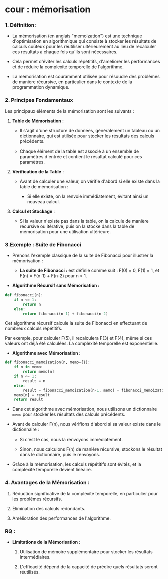 # cour : mémorisation 


### 1. Définition:

- La mémorisation (en anglais "memoization") est une technique d'optimisation en algorithmique qui consiste à stocker les résultats de calculs coûteux pour les réutiliser ultérieurement au lieu de recalculer ces résultats à chaque fois qu'ils sont nécessaires. 

- Cela permet d'éviter les calculs répétitifs, d'améliorer les performances et de réduire la complexité temporelle de l'algorithme. 

- La mémorisation est couramment utilisée pour résoudre des problèmes de manière récursive, en particulier dans le contexte de la programmation dynamique.





### 2. Principes Fondamentaux

Les principaux éléments de la mémorisation sont les suivants :

1. **Table de Mémorisation** : 
    
    - Il s'agit d'une structure de données, généralement un tableau ou un dictionnaire, qui est utilisée pour stocker les résultats des calculs précédents. 
    
    - Chaque élément de la table est associé à un ensemble de paramètres d'entrée et contient le résultat calculé pour ces paramètres.

2. **Vérification de la Table** : 
    
    - Avant de calculer une valeur, on vérifie d'abord si elle existe dans la table de mémorisation :
        
        - Si elle existe, on la renvoie immédiatement, évitant ainsi un nouveau calcul.

3. **Calcul et Stockage** : 
    
    - Si la valeur n'existe pas dans la table, on la calcule de manière récursive ou itérative, puis on la stocke dans la table de mémorisation pour une utilisation ultérieure.


### 3.Exemple : Suite de Fibonacci

- Prenons l'exemple classique de la suite de Fibonacci pour illustrer la mémorisation :
    
    - **La suite de Fibonacci :** est définie comme suit : F(0) = 0, F(1) = 1, et F(n) = F(n-1) + F(n-2) pour n > 1.


- **Algorithme Récursif sans Mémorisation :**

```python
def fibonacci(n):
    if n <= 1:
        return n
    else:
        return fibonacci(n-1) + fibonacci(n-2)
```

Cet algorithme récursif calcule la suite de Fibonacci en effectuant de nombreux calculs répétitifs. 

Par exemple, pour calculer F(5), il recalculera F(3) et F(4), même si ces valeurs ont déjà été calculées. La complexité temporelle est exponentielle.


- **Algorithme avec Mémorisation :**

```python
def fibonacci_memoization(n, memo={}):
    if n in memo:
        return memo[n]
    if n <= 1:
        result = n
    else:
        result = fibonacci_memoization(n-1, memo) + fibonacci_memoization(n-2, memo)
    memo[n] = result
    return result
```

- Dans cet algorithme avec mémorisation, nous utilisons un dictionnaire `memo` pour stocker les résultats des calculs précédents. 

- Avant de calculer F(n), nous vérifions d'abord si sa valeur existe dans le dictionnaire  : 

    - Si c'est le cas, nous la renvoyons immédiatement. 
    
    - Sinon, nous calculons F(n) de manière récursive, stockons le résultat dans le dictionnaire, puis le renvoyons.
    
- Grâce à la mémorisation, les calculs répétitifs sont évités, et la complexité temporelle devient linéaire.

### 4. Avantages de la Mémorisation :

1. Réduction significative de la complexité temporelle, en particulier pour les problèmes récursifs.

2. Élimination des calculs redondants.

3. Amélioration des performances de l'algorithme.

###  RQ :

- **Limitations de la Mémorisation :**
    
    1. Utilisation de mémoire supplémentaire pour stocker les résultats intermédiaires.
    
    2. L'efficacité dépend de la capacité de prédire quels résultats seront réutilisés.

